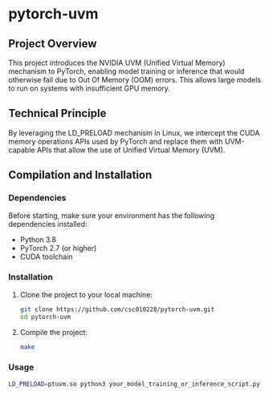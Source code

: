 # pytorch-uvm

## Project Overview

This project introduces the NVIDIA UVM (Unified Virtual Memory) mechanism to PyTorch, enabling model training or inference that would otherwise fail due to Out Of Memory (OOM) errors. This allows large models to run on systems with insufficient GPU memory.

## Technical Principle

By leveraging the LD_PRELOAD mechanism in Linux, we intercept the CUDA memory operations APIs used by PyTorch and replace them with UVM-capable APIs that allow the use of Unified Virtual Memory (UVM).

## Compilation and Installation

### Dependencies

Before starting, make sure your environment has the following dependencies installed:

- Python 3.8
- PyTorch 2.7 (or higher)
- CUDA toolchain

### Installation

1. Clone the project to your local machine:
   ```bash
   git clone https://github.com/csc010228/pytorch-uvm.git
   cd pytorch-uvm
   ```

2. Compile the project:
   ```bash
   make
   ```

### Usage

```bash
LD_PRELOAD=ptuvm.so python3 your_model_training_or_inference_script.py
```